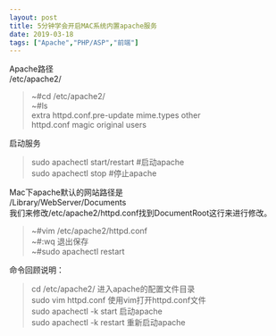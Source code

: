 ```yaml
---
layout: post
title: 5分钟学会开启MAC系统内置apache服务		
date: 2019-03-18
tags: ["Apache","PHP/ASP","前端"]
---
```


<!-- wp:paragraph -->
Apache路径<br> /etc/apache2/
<!-- /wp:paragraph -->

<!-- wp:quote -->
<blockquote class="wp-block-quote">~#cd /etc/apache2/<br>~#ls<br> extra           httpd.conf.pre-update   mime.types      other<br> httpd.conf      magic           original        users<br></blockquote>
<!-- /wp:quote -->

<!-- wp:paragraph -->
启动服务<br>
<!-- /wp:paragraph -->

<!-- wp:quote -->
<blockquote class="wp-block-quote">sudo apachectl start/restart   #启动apache<br>sudo apachectl stop            #停止apache</blockquote>
<!-- /wp:quote -->

<!-- wp:paragraph -->
Mac下apache默认的网站路径是<br>/Library/WebServer/Documents<br> 我们来修改/etc/apache2/httpd.conf找到DocumentRoot这行来进行修改。
<!-- /wp:paragraph -->

<!-- wp:quote -->
<blockquote class="wp-block-quote">~#vim /etc/apache2/httpd.conf<br>~#:wq  退出保存<br>~#sudo apachectl restart</blockquote>
<!-- /wp:quote -->

<!-- wp:paragraph -->
命令回顾说明：
<!-- /wp:paragraph -->

<!-- wp:quote -->
<blockquote class="wp-block-quote">cd /etc/apache2/   进入apache的配置文件目录<br>sudo vim httpd.conf    使用vim打开httpd.conf文件<br>sudo apachectl -k start   启动apache<br>sudo apachectl -k restart   重新启动apache</blockquote>
<!-- /wp:quote -->		